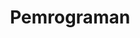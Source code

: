 ---
title: "Pemrograman"
description: "Learn about some of my projects."
cascade:
  showReadingTime: false
---
